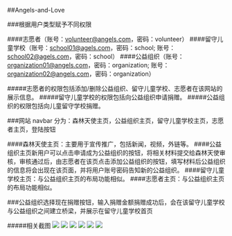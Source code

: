 ##Angels-and-Love

###根据用户类型赋予不同权限

####志愿者（账号：volunteer@angels.com，密码：volunteer）
####留守儿童学校（账号：school01@agels.com，密码：school; 账号：school02@agels.com，密码：school）
####公益组织（账号：organization01@angels.com，密码：organization; 账号：organization02@angels.com，密码：organization）

#####志愿者的权限包括添加/删除公益组织、留守儿童学校、志愿者在该网站的展示信息。
#####留守儿童学校的权限包括向公益组织申请捐赠。
#####公益组织的权限包括向儿童留守学校捐赠。

###网站 navbar 分为：森林天使主页，公益组织主页，留守儿童学校主页，志愿者主页，登陆按钮

####森林天使主页：主要用于宣传推广，包括新闻，视频，外链等。
####公益组织主页新用户可以点击申请成为公益组织的按钮，将相关材料提交给森林天使审核，审核通过后，由志愿者在该页点击添加公益组织的按钮，填写材料后公益组织的信息将会出现在该页面，并将用户账号密码告知新的公益组织。
####留守儿童学校主页：与公益组织主页的布局功能相似。
####志愿者主页：与公益组织主页的布局功能相似。

###公益组织选择现在捐赠按钮，输入捐赠金额捐赠成功后，会在该留守儿童学校与公益组织之间建立桥梁，并展示在留守儿童学校首页

#####相关截图
<img src="/public/snapshot/home.png">
<img src="/public/snapshot/org.png">
<img src="/public/snapshot/org-school.png">
<img src="/public/snapshot/org-volunteer.png">
<img src="/public/snapshot/vol-volunteer.png">
<img src="/public/snapshot/donate.png">

